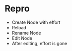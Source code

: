 # Repro

* Create Node with effort
* Reload
* Rename Node
* Edit Node
* After editing, effort is gone
